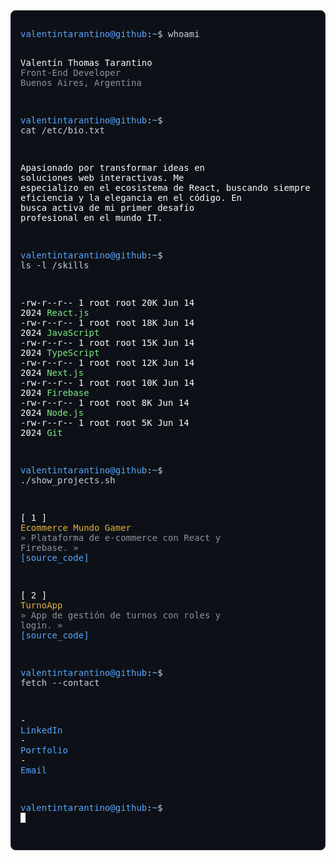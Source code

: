 <div style="background-color: #0d1117; border: 1px solid #30363d; border-radius: 8px; font-family: 'Courier New', Courier, monospace; color: #c9d1d9; padding: 15px;">
<pre>
<span style="color: #58a6ff;">valentintarantino@github</span>:<span style="color: #79c0ff;">~</span>$ whoami

<span style="color: #fafbfc;">Valentín Thomas Tarantino</span>
<span style="color: #8b949e;">Front-End Developer</span>
<span style="color: #8b949e;">Buenos Aires, Argentina</span>

<span style="color: #58a6ff;">valentintarantino@github</span>:<span style="color: #79c0ff;">~</span>$ cat /etc/bio.txt

<span style="color: #fafbfc;">Apasionado por transformar ideas en soluciones web interactivas.</span>
<span style="color: #fafbfc;">Me especializo en el ecosistema de React, buscando siempre la</span>
<span style="color: #fafbfc;">eficiencia y la elegancia en el código. En busca activa de</span>
<span style="color: #fafbfc;">mi primer desafío profesional en el mundo IT.</span>

<span style="color: #58a6ff;">valentintarantino@github</span>:<span style="color: #79c0ff;">~</span>$ ls -l /skills

<span style="color: #fafbfc;">-rw-r--r-- 1 root root 20K Jun 14 2024</span> <span style="color: #7ee787;">React.js</span>
<span style="color: #fafbfc;">-rw-r--r-- 1 root root 18K Jun 14 2024</span> <span style="color: #7ee787;">JavaScript</span>
<span style="color: #fafbfc;">-rw-r--r-- 1 root root 15K Jun 14 2024</span> <span style="color: #7ee787;">TypeScript</span>
<span style="color: #fafbfc;">-rw-r--r-- 1 root root 12K Jun 14 2024</span> <span style="color: #7ee787;">Next.js</span>
<span style="color: #fafbfc;">-rw-r--r-- 1 root root 10K Jun 14 2024</span> <span style="color: #7ee787;">Firebase</span>
<span style="color: #fafbfc;">-rw-r--r-- 1 root root  8K Jun 14 2024</span> <span style="color: #7ee787;">Node.js</span>
<span style="color: #fafbfc;">-rw-r--r-- 1 root root  5K Jun 14 2024</span> <span style="color: #7ee787;">Git</span>

<span style="color: #58a6ff;">valentintarantino@github</span>:<span style="color: #79c0ff;">~</span>$ ./show_projects.sh

<span style="color: #fafbfc;">[ 1 ]</span> <span style="color: #e3b341;">Ecommerce Mundo Gamer</span>
    <span style="color: #8b949e;">» Plataforma de e-commerce con React y Firebase.</span>
    <span style="color: #8b949e;">» </span><a href="https://github.com/ValentinTarantino/React" style="color: #58a6ff; text-decoration: none;">[source_code]</a>

<span style="color: #fafbfc;">[ 2 ]</span> <span style="color: #e3b341;">TurnoApp</span>
    <span style="color: #8b949e;">» App de gestión de turnos con roles y login.</span>
    <span style="color: #8b949e;">» </span><a href="https://github.com/ValentinTarantino/TurnoApp" style="color: #58a6ff; text-decoration: none;">[source_code]</a>

<span style="color: #58a6ff;">valentintarantino@github</span>:<span style="color: #79c0ff;">~</span>$ fetch --contact

<span style="color: #fafbfc;">-</span> <a href="https://www.linkedin.com/in/valentín-tarantino/" style="color: #58a6ff; text-decoration: none;">LinkedIn</a>
<span style="color: #fafbfc;">-</span> <a href="https://valentarantino.vercel.app/" style="color: #58a6ff; text-decoration: none;">Portfolio</a>
<span style="color: #fafbfc;">-</span> <a href="mailto:zaheil444@gmail.com" style="color: #58a6ff; text-decoration: none;">Email</a>

<span style="color: #58a6ff;">valentintarantino@github</span>:<span style="color: #79c0ff;">~</span>$ <span class="cursor" style="background-color: #fafbfc; animation: blink 1s step-end infinite;"> </span>
</pre>
<style>@keyframes blink{50%{opacity:0;}}</style>
</div>
